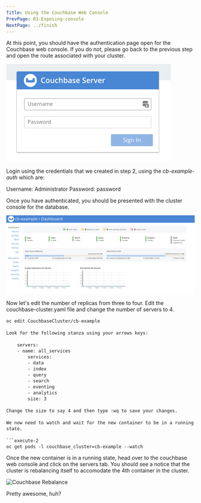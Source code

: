 ```yaml
---
Title: Using the Couchbase Web Console
PrevPage: 03-Exposing-console
NextPage: ../finish
---
```


At this point, you should have the authentication page open for the Couchbase web console.  If you do not, please go back to the previous step and open the route associated with your cluster.

![Couchbase Authentication](console-auth.png)

Login using the credentials that we created in step 2, using the *cb-example-auth* which are:

Username: Administrator
Password: password

Once you have authenticated, you should be presented with the cluster console for the database.

![Couchbase Console](console-view.png)

Now let's edit the number of replicas from three to four.  Edit the couchbase-cluster.yaml file and change the number of servers to 4.

```execute-1
oc edit CouchbaseCluster/cb-example

Look for the following stanza using your arrows keys:

    servers:
    - name: all_services
        services:
        - data
        - index
        - query
        - search
        - eventing
        - analytics
        size: 3

Change the size to say 4 and then type :wq to save your changes.

We now need to watch and wait for the new container to be in a running state.

```execute-2
oc get pods -l couchbase_cluster=cb-example --watch
```

Once the new container is in a running state, head over to the couchbase web console and click on the servers tab.  You should see a notice that the cluster is rebalancing itself to accomodate the 4th container in the cluster.

![Couchbase Rebalance](console-rebalance.png)

Pretty awesome, huh?